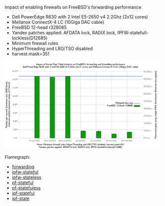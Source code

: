 Impact of enabling firewalls on FreeBSD's forwarding performance
  - Dell PowerEdge R630 with 2 Intel E5-2650 v4 2.2Ghz (2x12 cores)
  - Mellanox ConnectX-4 LC (10Giga DAC cable)
  - FreeBSD 12-head r328085
  - Yandex patches applied: AFDATA lock, RADIX lock, IPFW-statefull-lockless(D12685)
  - Minimum firewall rules
  - HyperThreading and LRO/TSO disabled
  - harvest.mask=351

![Impact of enabling firewalls on FreeBSD 12-head r328085-Yandex forwarding performance](graph.png)

Flamegraph:
   - [forwarding](bench.forwarding.1.pmc.svg)
   - [ipfw-stateful](bench.ipfw-stateful.1.pmc.svg)
   - [ipfw-stateless](bench.ipfw-stateless.1.pmc.svg)
   - [pf-stateful](bench.pf-stateful.1.pmc.svg)
   - [pf-statefuless](bench.pf-stateless.1.pmc.svg)
   - [ipf-stateful](bench.ipf-stateful.1.pmc.svg)
   - [ipf-state](bench.ipf-stateless.1.pmc.svg)
